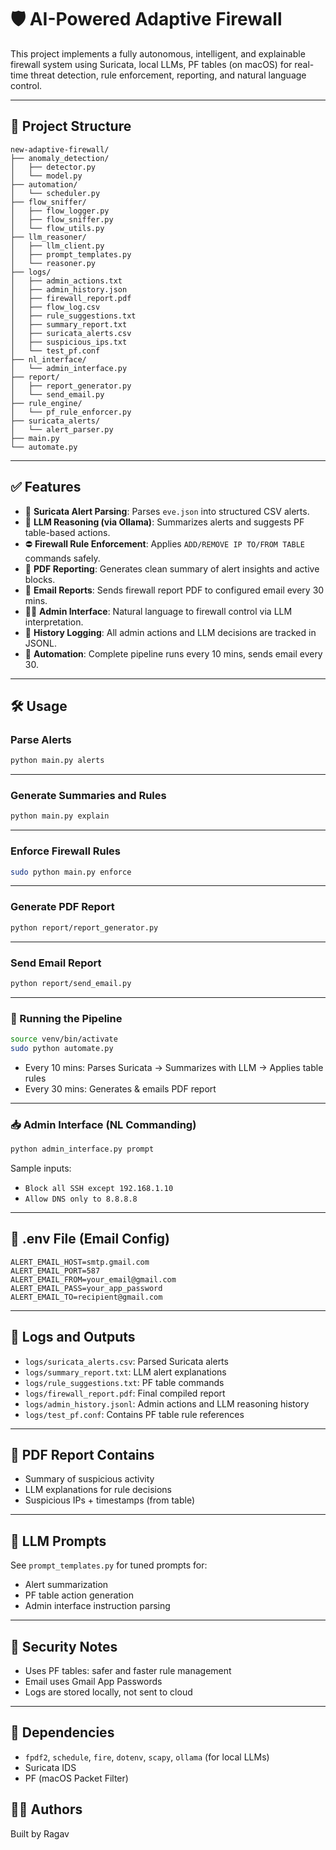 # 🛡️ AI-Powered Adaptive Firewall

This project implements a fully autonomous, intelligent, and explainable firewall system using Suricata, local LLMs, PF tables (on macOS) for real-time threat detection, rule enforcement, reporting, and natural language control.

---

## 📂 Project Structure

```
new-adaptive-firewall/
├── anomaly_detection/
│   ├── detector.py
│   └── model.py
├── automation/
│   └── scheduler.py
├── flow_sniffer/
│   ├── flow_logger.py
│   ├── flow_sniffer.py
│   └── flow_utils.py
├── llm_reasoner/
│   ├── llm_client.py
│   ├── prompt_templates.py
│   └── reasoner.py
├── logs/
│   ├── admin_actions.txt
│   ├── admin_history.json
│   ├── firewall_report.pdf
│   ├── flow_log.csv
│   ├── rule_suggestions.txt
│   ├── summary_report.txt
│   ├── suricata_alerts.csv
│   ├── suspicious_ips.txt
│   └── test_pf.conf
├── nl_interface/
│   └── admin_interface.py
├── report/
│   ├── report_generator.py
│   └── send_email.py
├── rule_engine/
│   └── pf_rule_enforcer.py
├── suricata_alerts/
│   └── alert_parser.py
├── main.py
└── automate.py
```

---

## ✅ Features

- 🔎 **Suricata Alert Parsing**: Parses `eve.json` into structured CSV alerts.
- 🧠 **LLM Reasoning (via Ollama)**: Summarizes alerts and suggests PF table-based actions.
- ⛔ **Firewall Rule Enforcement**: Applies `ADD/REMOVE IP TO/FROM TABLE` commands safely.
- 📄 **PDF Reporting**: Generates clean summary of alert insights and active blocks.
- 📧 **Email Reports**: Sends firewall report PDF to configured email every 30 mins.
- 🧑‍💻 **Admin Interface**: Natural language to firewall control via LLM interpretation.
- 📜 **History Logging**: All admin actions and LLM decisions are tracked in JSONL.
- 🔁 **Automation**: Complete pipeline runs every 10 mins, sends email every 30.

---

## 🛠️ Usage

### Parse Alerts
```bash
python main.py alerts
```

---

### Generate Summaries and Rules
```bash
python main.py explain
```

---

### Enforce Firewall Rules
```bash
sudo python main.py enforce
```

---

### Generate PDF Report
```bash
python report/report_generator.py
```

---

### Send Email Report
```bash
python report/send_email.py
```
---

### 🔧 Running the Pipeline

```bash
source venv/bin/activate
sudo python automate.py
```

- Every 10 mins: Parses Suricata → Summarizes with LLM → Applies table rules
- Every 30 mins: Generates & emails PDF report

---

### 📥 Admin Interface (NL Commanding)

```bash
python admin_interface.py prompt
```

Sample inputs:
- `Block all SSH except 192.168.1.10`
- `Allow DNS only to 8.8.8.8`

---

## 📧 .env File (Email Config)

```env
ALERT_EMAIL_HOST=smtp.gmail.com
ALERT_EMAIL_PORT=587
ALERT_EMAIL_FROM=your_email@gmail.com
ALERT_EMAIL_PASS=your_app_password
ALERT_EMAIL_TO=recipient@gmail.com
```

---

## 📁 Logs and Outputs

- `logs/suricata_alerts.csv`: Parsed Suricata alerts
- `logs/summary_report.txt`: LLM alert explanations
- `logs/rule_suggestions.txt`: PF table commands
- `logs/firewall_report.pdf`: Final compiled report
- `logs/admin_history.jsonl`: Admin actions and LLM reasoning history
- `logs/test_pf.conf`: Contains PF table rule references

---


## 📑 PDF Report Contains

- Summary of suspicious activity
- LLM explanations for rule decisions
- Suspicious IPs + timestamps (from table)

---

## 🧠 LLM Prompts

See `prompt_templates.py` for tuned prompts for:
- Alert summarization
- PF table action generation
- Admin interface instruction parsing

---

## 🔐 Security Notes

- Uses PF tables: safer and faster rule management
- Email uses Gmail App Passwords
- Logs are stored locally, not sent to cloud

---

## 📌 Dependencies

- `fpdf2`, `schedule`, `fire`, `dotenv`, `scapy`, `ollama` (for local LLMs)
- Suricata IDS
- PF (macOS Packet Filter)

## 👨‍💻 Authors

Built by Ragav